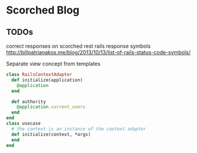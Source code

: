 Scorched Blog
=============


## TODOs
correct responses on scorched rest
rails response symbols
http://billpatrianakos.me/blog/2013/10/13/list-of-rails-status-code-symbols/

Separate view concept from templates

```rb
class RailsContextAdapter
  def initialize(application)
    @application
  end

  def authority
    @application.current_users
  end
end
class usecase
  # the context is an instance of the context adapter
  def initialize(context, *args)
  end
end
```
